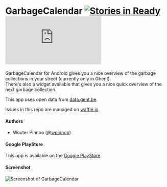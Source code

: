 GarbageCalendar [![Stories in Ready](https://badge.waffle.io/wpinnoo/GarbageCalendar.png?label=ready)](https://waffle.io/wpinnoo/GarbageCalendar)  [![Analytics](https://ga-beacon.appspot.com/UA-46815416-1/GarbageCalendar/README.md)](https://github.com/igrigorik/ga-beacon)
===============

GarbageCalendar for Android gives you a nice overview of the garbage collections in your street (currently only in Ghent).   
There's also a widget available that gives you a nice quick overview of the next garbage collection.   


This app uses open data from [data.gent.be](http://data.gent.be/datasets/ivago-inzamelkalender-0).

Issues in this repo are managed on [waffle.io](https://waffle.io/wpinnoo/GarbageCalendar).
#### Authors
* Wouter Pinnoo ([@wpinnoo](http://github.com/wpinnoo))

#### Google PlayStore
This app is available on the [Google PlayStore](https://play.google.com/store/apps/details?id=eu.pinnoo.garbagecalendar).

#### Screenshot
![Screenshot of GarbageCalendar](https://raw.github.com/wpinnoo/GarbageCalendar/master/images/screenshots/nl/combi-1.png)
